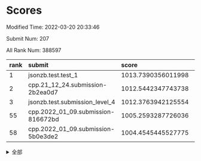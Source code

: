 # Scores

Modified Time: 2022-03-20 20:33:46

Submit Num: 207

All Rank Num: 388597

| rank |               submit               |       score        |       sigma        | pk_num |
| :--- | :--------------------------------- | :----------------- | :----------------- | :----- |
| 1    | jsonzb.test.test_1                 | 1013.7390356011998 | 0.860269897779321  | 7512   |
| 2    | cpp.21_12_24.submission-2b2ea0d7   | 1012.5442347743738 | 0.7929274399390752 | 7513   |
| 3    | jsonzb.test.submission_level_4     | 1012.3763942125554 | 0.7907121666105132 | 7509   |
| 55   | cpp.2022_01_09.submission-816672bd | 1005.2593287726036 | 0.7264035890083662 | 7507   |
| 58   | cpp.2022_01_09.submission-5b0e3de2 | 1004.4545445527775 | 0.7120318584501123 | 7511   |


<details>
<summary>全部</summary>

| rank |                 submit                 |       score        |       sigma        | pk_num |
| :--- | :------------------------------------- | :----------------- | :----------------- | :----- |
| 1    | jsonzb.test.test_1                     | 1013.7390356011998 | 0.860269897779321  | 7512   |
| 2    | cpp.21_12_24.submission-2b2ea0d7       | 1012.5442347743738 | 0.7929274399390752 | 7513   |
| 3    | jsonzb.test.submission_level_4         | 1012.3763942125554 | 0.7907121666105132 | 7509   |
| 4    | gobigger.level_3.submission_level_3_2  | 1011.5101243064668 | 0.7716980473887629 | 7508   |
| 5    | gobigger.level_3.submission_level_3_14 | 1011.2627676797707 | 0.7932653424704026 | 7510   |
| 6    | gobigger.level_3.submission_level_3_37 | 1011.2518157100528 | 0.7648102595185745 | 7512   |
| 7    | gobigger.level_3.submission_level_3_45 | 1011.2041125668645 | 0.7597689480366542 | 7509   |
| 8    | gobigger.level_3.submission_level_3_10 | 1011.1838709284718 | 0.7815570266822218 | 7513   |
| 9    | gobigger.level_3.submission_level_3_18 | 1011.1246603997658 | 0.7888209555962037 | 7510   |
| 10   | gobigger.level_3.submission_level_3_44 | 1011.1198921401079 | 0.7777841374575968 | 7511   |
| 11   | gobigger.level_3.submission_level_3_20 | 1011.024996418307  | 0.7655961412867305 | 7504   |
| 12   | gobigger.level_3.submission_level_3_33 | 1010.9278738763511 | 0.7573620272867552 | 7513   |
| 13   | gobigger.level_3.submission_level_3_12 | 1010.8132592785649 | 0.7456365324067354 | 7510   |
| 14   | gobigger.level_3.submission_level_3_1  | 1010.7324497533384 | 0.7419448917917694 | 7506   |
| 15   | gobigger.level_3.submission_level_3_25 | 1010.6976315329588 | 0.7809537131923461 | 7511   |
| 16   | gobigger.level_3.submission_level_3_21 | 1010.6582215721593 | 0.7678815096319443 | 7510   |
| 17   | gobigger.level_3.submission_level_3_13 | 1010.5779491638882 | 0.7887519646981014 | 7507   |
| 18   | gobigger.level_3.submission_level_3_36 | 1010.5573588908284 | 0.7759911847200635 | 7505   |
| 19   | gobigger.level_3.submission_level_3_15 | 1010.5569451406993 | 0.7593791262155296 | 7507   |
| 20   | gobigger.level_3.submission_level_3_40 | 1010.5128111702531 | 0.7518007017644678 | 7514   |
| 21   | gobigger.level_3.submission_level_3_6  | 1010.4039044260937 | 0.7685520894507473 | 7512   |
| 22   | gobigger.level_3.submission_level_3_7  | 1010.3304888667845 | 0.7849602641385345 | 7511   |
| 23   | gobigger.level_3.submission_level_3_0  | 1010.2719959080107 | 0.7590669447279065 | 7506   |
| 24   | gobigger.level_3.submission_level_3_35 | 1010.2631456962221 | 0.751967242229815  | 7510   |
| 25   | gobigger.level_3.submission_level_3_34 | 1010.055545539223  | 0.7668633971682968 | 7512   |
| 26   | gobigger.level_3.submission_level_3_42 | 1010.041756796116  | 0.7571809152542328 | 7509   |
| 27   | gobigger.level_3.submission_level_3_9  | 1010.0230104203847 | 0.7749160561953585 | 7508   |
| 28   | gobigger.level_3.submission_level_3_24 | 1009.9078149974574 | 0.7775730085146736 | 7510   |
| 29   | gobigger.level_3.submission_level_3_3  | 1009.8472935130778 | 0.7374328410125413 | 7511   |
| 30   | gobigger.level_3.submission_level_3_23 | 1009.8185321357895 | 0.7589075830099942 | 7511   |
| 31   | gobigger.level_3.submission_level_3_16 | 1009.7550511470043 | 0.7680010362580991 | 7512   |
| 32   | gobigger.level_3.submission_level_3_47 | 1009.7545926176616 | 0.7424024328348108 | 7506   |
| 33   | gobigger.level_3.submission_level_3_31 | 1009.7190138135196 | 0.7566998727461675 | 7511   |
| 34   | gobigger.level_3.submission_level_3_22 | 1009.7023886037922 | 0.7412356919609238 | 7512   |
| 35   | gobigger.level_3.submission_level_3_43 | 1009.6906767238418 | 0.748670720579022  | 7506   |
| 36   | gobigger.level_3.submission_level_3_4  | 1009.6865974794696 | 0.7568227863840454 | 7506   |
| 37   | gobigger.level_3.submission_level_3_49 | 1009.5930012501029 | 0.7540047919909476 | 7506   |
| 38   | gobigger.level_3.submission_level_3_30 | 1009.5702108629944 | 0.7413985999901473 | 7511   |
| 39   | gobigger.level_3.submission_level_3_28 | 1009.5678381773176 | 0.7577227305571506 | 7508   |
| 40   | gobigger.level_3.submission_level_3_29 | 1009.5136098993047 | 0.7547384163526575 | 7508   |
| 41   | gobigger.level_3.submission_level_3_41 | 1009.4588586590127 | 0.7436090902051812 | 7507   |
| 42   | gobigger.level_3.submission_level_3_5  | 1009.2892615554264 | 0.7693644070313279 | 7508   |
| 43   | gobigger.level_3.submission_level_3_26 | 1009.28798944615   | 0.7601020941895502 | 7512   |
| 44   | gobigger.level_3.submission_level_3_19 | 1009.2841190088932 | 0.7431329091212355 | 7507   |
| 45   | gobigger.level_3.submission_level_3_27 | 1009.2412399373836 | 0.7510585664635124 | 7509   |
| 46   | gobigger.level_3.submission_level_3_46 | 1009.2078199178007 | 0.7488652304343025 | 7509   |
| 47   | gobigger.level_3.submission_level_3_39 | 1008.9959010671497 | 0.7573565438809212 | 7506   |
| 48   | gobigger.level_3.submission_level_3_11 | 1008.7165639455869 | 0.7512233323555519 | 7510   |
| 49   | gobigger.level_3.submission_level_3_17 | 1008.5266939145469 | 0.7318636302064349 | 7512   |
| 50   | gobigger.level_3.submission_level_3_8  | 1008.4645593766605 | 0.7488703679240715 | 7507   |
| 51   | gobigger.level_3.submission_level_3_32 | 1008.3568545504887 | 0.7484812295127596 | 7513   |
| 52   | gobigger.level_3.submission_level_3_48 | 1008.3384287852152 | 0.7448685037743704 | 7512   |
| 53   | gobigger.level_3.submission_level_3_38 | 1008.0573409573716 | 0.7319322943247054 | 7511   |
| 54   | gobigger.level_1.submission_level_1_8  | 1005.2863760953036 | 0.7178466663007683 | 7507   |
| 55   | cpp.2022_01_09.submission-816672bd     | 1005.2593287726036 | 0.7264035890083662 | 7507   |
| 56   | gobigger.level_1.submission_level_1_15 | 1005.0151067519695 | 0.7116302362510426 | 7509   |
| 57   | gobigger.level_1.submission_level_1_19 | 1004.92392303941   | 0.7184217025083912 | 7511   |
| 58   | cpp.2022_01_09.submission-5b0e3de2     | 1004.4545445527775 | 0.7120318584501123 | 7511   |
| 59   | gobigger.level_1.submission_level_1_40 | 1004.379671582915  | 0.7104623537602767 | 7510   |
| 60   | gobigger.level_1.submission_level_1_22 | 1004.1922804660405 | 0.7131793182651951 | 7510   |
| 61   | gobigger.level_1.submission_level_1_18 | 1004.0555871949589 | 0.7239398815784327 | 7510   |
| 62   | gobigger.level_1.submission_level_1_45 | 1004.0347498138302 | 0.7172709581819294 | 7506   |
| 63   | gobigger.level_1.submission_level_1_0  | 1003.8878642325511 | 0.7177764441315192 | 7510   |
| 64   | gobigger.level_1.submission_level_1_5  | 1003.8834697340594 | 0.722067039204075  | 7512   |
| 65   | gobigger.level_1.submission_level_1_11 | 1003.8128351069454 | 0.7230860320151359 | 7510   |
| 66   | gobigger.level_1.submission_level_1_23 | 1003.7613536697362 | 0.7180163242846416 | 7505   |
| 67   | gobigger.level_1.submission_level_1_17 | 1003.7352550857624 | 0.7310248727070656 | 7508   |
| 68   | gobigger.level_1.submission_level_1_46 | 1003.6654791899797 | 0.7204912686252956 | 7512   |
| 69   | gobigger.level_1.submission_level_1_42 | 1003.5981046538838 | 0.7243154035314646 | 7507   |
| 70   | gobigger.level_1.submission_level_1_37 | 1003.5816054294254 | 0.7162918708870885 | 7508   |
| 71   | gobigger.level_1.submission_level_1_36 | 1003.5806767233149 | 0.7148803954164527 | 7511   |
| 72   | gobigger.level_1.submission_level_1_28 | 1003.4782033413097 | 0.7212011945306858 | 7512   |
| 73   | gobigger.level_1.submission_level_1_35 | 1003.4652191372278 | 0.7214802013258931 | 7511   |
| 74   | gobigger.level_1.submission_level_1_32 | 1003.3917259837233 | 0.7263033273685393 | 7510   |
| 75   | gobigger.level_1.submission_level_1_47 | 1003.3871357769787 | 0.7176621122093211 | 7509   |
| 76   | gobigger.level_1.submission_level_1_43 | 1003.3490425658224 | 0.7158151775445628 | 7507   |
| 77   | gobigger.level_1.submission_level_1_14 | 1003.3471838177591 | 0.7144939663546003 | 7512   |
| 78   | gobigger.level_1.submission_level_1_12 | 1003.3382348197237 | 0.7122214417221742 | 7510   |
| 79   | gobigger.level_1.submission_level_1_48 | 1003.3367301391147 | 0.7122946865669185 | 7501   |
| 80   | gobigger.level_1.submission_level_1_31 | 1003.3174392537355 | 0.7230451993313028 | 7513   |
| 81   | gobigger.level_1.submission_level_1_3  | 1003.2749192183926 | 0.7242909087531889 | 7511   |
| 82   | gobigger.level_1.submission_level_1_4  | 1003.2579722218405 | 0.7241205943222696 | 7506   |
| 83   | gobigger.level_1.submission_level_1_38 | 1003.2167939979363 | 0.7239890781688316 | 7506   |
| 84   | gobigger.level_1.submission_level_1_1  | 1003.202283015688  | 0.7110051549923067 | 7509   |
| 85   | gobigger.level_1.submission_level_1_25 | 1003.0586384743154 | 0.7041566502040669 | 7512   |
| 86   | gobigger.level_1.submission_level_1_27 | 1003.0457833060307 | 0.7198981856141652 | 7512   |
| 87   | gobigger.level_1.submission_level_1_2  | 1002.9915847985344 | 0.7159346891388376 | 7510   |
| 88   | gobigger.level_1.submission_level_1_41 | 1002.9455612824257 | 0.7164405511881335 | 7513   |
| 89   | gobigger.level_1.submission_level_1_34 | 1002.9430027622641 | 0.717700973724982  | 7506   |
| 90   | gobigger.level_1.submission_level_1_7  | 1002.9369669152816 | 0.7207427506669646 | 7509   |
| 91   | gobigger.level_1.submission_level_1_6  | 1002.894615762832  | 0.7211128771467148 | 7509   |
| 92   | gobigger.level_1.submission_level_1_26 | 1002.8866666474569 | 0.7111003683778283 | 7506   |
| 93   | gobigger.level_1.submission_level_1_39 | 1002.8491580418881 | 0.717455432299227  | 7507   |
| 94   | gobigger.level_1.submission_level_1_13 | 1002.7369522739962 | 0.7257085121217857 | 7508   |
| 95   | gobigger.level_1.submission_level_1_20 | 1002.5973096231157 | 0.7118509200974019 | 7505   |
| 96   | gobigger.level_1.submission_level_1_16 | 1002.5538661342304 | 0.7095631198278369 | 7508   |
| 97   | gobigger.level_1.submission_level_1_21 | 1002.5403223940126 | 0.7170495351215107 | 7506   |
| 98   | gobigger.level_1.submission_level_1_44 | 1002.4695844707552 | 0.7110695538377965 | 7499   |
| 99   | gobigger.level_1.submission_level_1_24 | 1002.4389492310678 | 0.7123782554721236 | 7510   |
| 100  | gobigger.level_1.submission_level_1_30 | 1002.4377141730268 | 0.7147197486284956 | 7508   |
| 101  | gobigger.level_1.submission_level_1_10 | 1002.3361395551461 | 0.7107188736486775 | 7504   |
| 102  | gobigger.level_1.submission_level_1_9  | 1002.2463601836312 | 0.7261262037542335 | 7514   |
| 103  | gobigger.level_1.submission_level_1_29 | 1002.1347568870957 | 0.7157260706385263 | 7510   |
| 104  | gobigger.level_1.submission_level_1_33 | 1001.8308167486647 | 0.7194908409771353 | 7508   |
| 105  | gobigger.level_1.submission_level_1_49 | 1001.8263181154994 | 0.7086076132659164 | 7513   |
| 106  | gobigger.random.submission_random_46   | 997.1543924433926  | 0.7058612279047826 | 7508   |
| 107  | gobigger.random.submission_random_32   | 997.0164805090158  | 0.7006098381564411 | 7512   |
| 108  | gobigger.random.submission_random_30   | 997.0050247660338  | 0.7062489360394394 | 7505   |
| 109  | gobigger.random.submission_random_4    | 997.0000118428978  | 0.7163688645065328 | 7514   |
| 110  | gobigger.random.submission_random_3    | 996.9084811523015  | 0.703030190129906  | 7509   |
| 111  | gobigger.random.submission_random_1    | 996.8070979626693  | 0.7081403398919379 | 7511   |
| 112  | gobigger.random.submission_random_33   | 996.8047530195842  | 0.7118337095322332 | 7509   |
| 113  | gobigger.random.submission_random_45   | 996.794252008549   | 0.7065901363820221 | 7510   |
| 114  | gobigger.random.submission_random_48   | 996.7816416898461  | 0.7129500012315236 | 7514   |
| 115  | gobigger.random.submission_random_9    | 996.7088134652666  | 0.7119317425806067 | 7509   |
| 116  | gobigger.random.submission_random_19   | 996.4416689544638  | 0.7122935165980809 | 7508   |
| 117  | gobigger.random.submission_random_10   | 996.3757472301235  | 0.7123386376943824 | 7513   |
| 118  | gobigger.random.submission_random_28   | 996.3569004490636  | 0.7010779470172128 | 7511   |
| 119  | gobigger.random.submission_random_14   | 996.3218597374574  | 0.7195591221930864 | 7510   |
| 120  | gobigger.random.submission_random_49   | 996.2974469739635  | 0.7151420191590294 | 7507   |
| 121  | gobigger.random.submission_random_20   | 996.2717562491997  | 0.6921511702626243 | 7507   |
| 122  | gobigger.random.submission_random_36   | 996.2236214772482  | 0.7001858391746052 | 7509   |
| 123  | gobigger.random.submission_random_22   | 996.1888282286111  | 0.7179246733956774 | 7509   |
| 124  | gobigger.random.submission_random_18   | 996.155875547679   | 0.7178143060864571 | 7508   |
| 125  | gobigger.random.submission_random_8    | 996.152976261087   | 0.7166416897826611 | 7509   |
| 126  | gobigger.random.submission_random_37   | 996.1462250891876  | 0.7077717982129984 | 7508   |
| 127  | gobigger.random.submission_random_39   | 996.1381354396071  | 0.7099170128530791 | 7511   |
| 128  | gobigger.random.submission_random_7    | 996.0630343576219  | 0.7014322240626283 | 7508   |
| 129  | gobigger.random.submission_random_41   | 996.0242331253296  | 0.7093891218846671 | 7509   |
| 130  | gobigger.random.submission_random_44   | 995.9967971939095  | 0.7033890732531108 | 7510   |
| 131  | gobigger.random.submission_random_17   | 995.9864515801455  | 0.7090678340757886 | 7510   |
| 132  | gobigger.random.submission_random_42   | 995.9801081688636  | 0.7136082583964921 | 7510   |
| 133  | gobigger.random.submission_random_26   | 995.9364192068203  | 0.7126266606688269 | 7505   |
| 134  | gobigger.random.submission_random_43   | 995.8898024187044  | 0.7083888988921156 | 7512   |
| 135  | gobigger.random.submission_random_31   | 995.8620373984895  | 0.711549585325631  | 7507   |
| 136  | gobigger.random.submission_random_27   | 995.8531906878942  | 0.7127751495267803 | 7505   |
| 137  | gobigger.random.submission_random_38   | 995.8231134157705  | 0.7058113047444681 | 7507   |
| 138  | gobigger.random.submission_random_15   | 995.8182481292068  | 0.7159708823589321 | 7505   |
| 139  | gobigger.random.submission_random_2    | 995.8089867696835  | 0.7141722251023582 | 7508   |
| 140  | gobigger.random.submission_random_25   | 995.7573864388274  | 0.7104401468959871 | 7503   |
| 141  | gobigger.random.submission_random_40   | 995.7148341107235  | 0.7025229200419096 | 7510   |
| 142  | gobigger.random.submission_random_6    | 995.6771284238928  | 0.7155925331422264 | 7501   |
| 143  | gobigger.random.submission_random_12   | 995.6643248722811  | 0.7183568435436384 | 7512   |
| 144  | gobigger.random.submission_random_29   | 995.6162740851798  | 0.7183403307085652 | 7508   |
| 145  | gobigger.random.submission_random_13   | 995.6019258639075  | 0.7007891595774101 | 7510   |
| 146  | gobigger.random.submission_random_23   | 995.5662657705924  | 0.7205402156933004 | 7512   |
| 147  | gobigger.random.submission_random_11   | 995.5407447642067  | 0.7146387559796848 | 7511   |
| 148  | gobigger.random.submission_random_47   | 995.5290594579678  | 0.7256258340246315 | 7513   |
| 149  | gobigger.random.submission_random_16   | 995.4806098486127  | 0.7132514456115169 | 7514   |
| 150  | gobigger.random.submission_random_5    | 995.4757399003869  | 0.7232032968303965 | 7511   |
| 151  | gobigger.random.submission_random_0    | 995.4609524172472  | 0.7216500273209201 | 7511   |
| 152  | gobigger.random.submission_random_21   | 995.4092779257613  | 0.7255665999460108 | 7506   |
| 153  | gobigger.random.submission_random_24   | 995.1479040324406  | 0.7079221936194826 | 7506   |
| 154  | gobigger.random.submission_random_34   | 994.9723874340477  | 0.7190668106288108 | 7507   |
| 155  | gobigger.random.submission_random_35   | 994.8983142757454  | 0.7281737965737204 | 7514   |
| 156  | gobigger.level_2.submission_level_2_26 | 993.8500937716359  | 0.727687162733087  | 7507   |
| 157  | gobigger.level_2.submission_level_2_37 | 993.8341406513175  | 0.7392277737310066 | 7508   |
| 158  | gobigger.level_2.submission_level_2_30 | 993.8004852661758  | 0.7276988479112069 | 7507   |
| 159  | gobigger.level_2.submission_level_2_10 | 993.5121938213284  | 0.7365458891182307 | 7512   |
| 160  | gobigger.level_2.submission_level_2_11 | 993.4884689733242  | 0.7540085275062055 | 7504   |
| 161  | gobigger.level_2.submission_level_2_32 | 993.1899933513794  | 0.73557417696181   | 7511   |
| 162  | gobigger.level_2.submission_level_2_1  | 993.1332667954596  | 0.7384560520394507 | 7513   |
| 163  | gobigger.level_2.submission_level_2_5  | 993.1249213700104  | 0.7118877619400291 | 7506   |
| 164  | gobigger.level_2.submission_level_2_27 | 993.0912984675317  | 0.725158884150782  | 7510   |
| 165  | gobigger.level_2.submission_level_2_44 | 992.8982207848403  | 0.7469050034988399 | 7513   |
| 166  | gobigger.level_2.submission_level_2_19 | 992.8681424558021  | 0.7558202530756143 | 7509   |
| 167  | gobigger.level_2.submission_level_2_35 | 992.7712897971753  | 0.7455163507827002 | 7512   |
| 168  | gobigger.level_2.submission_level_2_31 | 992.7494357977881  | 0.7395420250067312 | 7512   |
| 169  | gobigger.level_2.submission_level_2_29 | 992.6825114533148  | 0.7401891137214317 | 7508   |
| 170  | gobigger.level_2.submission_level_2_41 | 992.6448607919132  | 0.7417242417701139 | 7506   |
| 171  | gobigger.level_2.submission_level_2_3  | 992.6386607003024  | 0.742297427851936  | 7510   |
| 172  | gobigger.level_2.submission_level_2_22 | 992.5884791542061  | 0.7300527348534811 | 7507   |
| 173  | gobigger.level_2.submission_level_2_38 | 992.5250948421749  | 0.7441513652051593 | 7512   |
| 174  | gobigger.level_2.submission_level_2_18 | 992.5236623260643  | 0.7441552683637508 | 7512   |
| 175  | gobigger.level_2.submission_level_2_17 | 992.5145730582066  | 0.7588330449561516 | 7511   |
| 176  | gobigger.level_2.submission_level_2_23 | 992.4925234717898  | 0.7377643400799362 | 7508   |
| 177  | gobigger.level_2.submission_level_2_13 | 992.4857804405686  | 0.7600107884924087 | 7508   |
| 178  | gobigger.level_2.submission_level_2_14 | 992.4800179613686  | 0.7366412156598209 | 7512   |
| 179  | gobigger.level_2.submission_level_2_28 | 992.4792852422086  | 0.7688687489305799 | 7507   |
| 180  | gobigger.level_2.submission_level_2_16 | 992.4352470001501  | 0.7635372212882875 | 7508   |
| 181  | gobigger.level_2.submission_level_2_21 | 992.2426501604451  | 0.7413744489942241 | 7505   |
| 182  | gobigger.level_2.submission_level_2_42 | 992.1236442240424  | 0.733510215603009  | 7511   |
| 183  | gobigger.level_2.submission_level_2_20 | 992.1027799208044  | 0.7362663034121412 | 7509   |
| 184  | gobigger.level_2.submission_level_2_47 | 992.0917923817527  | 0.736663227334745  | 7507   |
| 185  | gobigger.level_2.submission_level_2_45 | 992.0389527871313  | 0.7387019637895004 | 7509   |
| 186  | gobigger.level_2.submission_level_2_2  | 991.9408293448004  | 0.7394268518064686 | 7509   |
| 187  | gobigger.level_2.submission_level_2_39 | 991.8350034484356  | 0.7465121324471834 | 7507   |
| 188  | gobigger.level_2.submission_level_2_6  | 991.8242197403982  | 0.7741282080271988 | 7509   |
| 189  | gobigger.level_2.submission_level_2_40 | 991.8170322698861  | 0.7456693457731876 | 7512   |
| 190  | gobigger.level_2.submission_level_2_4  | 991.7315144223786  | 0.7573134081961694 | 7512   |
| 191  | gobigger.level_2.submission_level_2_46 | 991.703472314211   | 0.7602284087560691 | 7506   |
| 192  | gobigger.level_2.submission_level_2_7  | 991.515985064235   | 0.7538166908823356 | 7510   |
| 193  | gobigger.level_2.submission_level_2_15 | 991.4715941342137  | 0.7485021418568115 | 7517   |
| 194  | gobigger.level_2.submission_level_2_49 | 991.3836096052487  | 0.7437560806284312 | 7510   |
| 195  | gobigger.level_2.submission_level_2_0  | 991.233380422762   | 0.744246960425136  | 7507   |
| 196  | gobigger.level_2.submission_level_2_43 | 991.2121906198921  | 0.7593113767617683 | 7509   |
| 197  | gobigger.level_2.submission_level_2_24 | 990.9748673890947  | 0.7713550314489296 | 7502   |
| 198  | gobigger.level_2.submission_level_2_48 | 990.9165759811601  | 0.7670003908438654 | 7512   |
| 199  | gobigger.level_2.submission_level_2_9  | 990.9013705889936  | 0.7587800473661415 | 7505   |
| 200  | gobigger.level_2.submission_level_2_33 | 990.4954466026209  | 0.7800146994115692 | 7507   |
| 201  | gobigger.level_2.submission_level_2_25 | 990.431267483946   | 0.7590986841909416 | 7508   |
| 202  | gobigger.level_2.submission_level_2_34 | 990.1521682206281  | 0.7735794245553809 | 7514   |
| 203  | gobigger.level_2.submission_level_2_36 | 990.1378616117446  | 0.7635744215899195 | 7511   |
| 204  | gobigger.level_2.submission_level_2_12 | 989.852220109029   | 0.8005235093325906 | 7510   |
| 205  | gobigger.level_2.submission_level_2_8  | 989.2798912926077  | 0.8023253703816067 | 7507   |
| 206  | gobigger.none.submission_none_0        | 975.8700862381751  | 1.490491269393784  | 7507   |
| 207  | gobigger.none.submission_none_1        | 974.1222751841932  | 1.736550556281676  | 7509   |

</details>